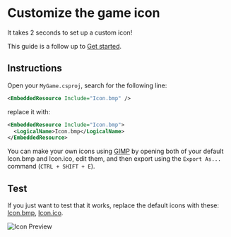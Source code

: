 # Customize the game icon
It takes 2 seconds to set up a custom icon!

This guide is a follow up to [Get started](../get-started/README.md).

## Instructions

Open your `MyGame.csproj`, search for the following line:

```xml
<EmbeddedResource Include="Icon.bmp" />
```

replace it with:

```xml
<EmbeddedResource Include="Icon.bmp">
  <LogicalName>Icon.bmp</LogicalName>
</EmbeddedResource>
```

You can make your own icons using [GIMP](https://www.gimp.org/) by opening both of your default Icon.bmp and Icon.ico, edit them, and then export using the `Export As...` command (`CTRL + SHIFT + E`).

## Test

If you just want to test that it works, replace the default icons with these: [Icon.bmp](https://raw.githubusercontent.com/learn-monogame/learn-monogame.github.io/main/docs/how-to/custom-icon/Icon.bmp), [Icon.ico](https://raw.githubusercontent.com/learn-monogame/learn-monogame.github.io/main/docs/how-to/custom-icon/Icon.ico).

![Icon Preview](https://raw.githubusercontent.com/learn-monogame/learn-monogame.github.io/main/docs/how-to/custom-icon/Icon.bmp)
